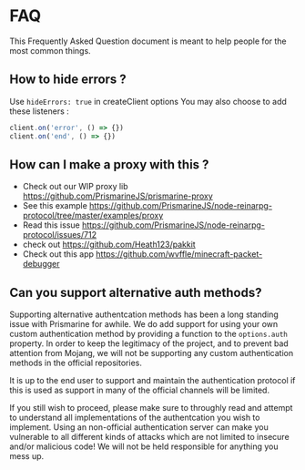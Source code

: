 # FAQ

This Frequently Asked Question document is meant to help people for the most common things.

## How to hide errors ?

Use `hideErrors: true` in createClient options
You may also choose to add these listeners :

```js
client.on('error', () => {})
client.on('end', () => {})
```

## How can I make a proxy with this ?

* Check out our WIP proxy lib <https://github.com/PrismarineJS/prismarine-proxy>
* See this example <https://github.com/PrismarineJS/node-reinarpg-protocol/tree/master/examples/proxy>
* Read this issue <https://github.com/PrismarineJS/node-reinarpg-protocol/issues/712>
* check out <https://github.com/Heath123/pakkit>
* Check out this app <https://github.com/wvffle/minecraft-packet-debugger>

## Can you support alternative auth methods?

Supporting alternative authentcation methods has been a long standing issue with Prismarine for awhile. We do add support for using your own custom authentication method by providing a function to the `options.auth` property. In order to keep the legitimacy of the project, and to prevent bad attention from Mojang, we will not be supporting any custom authentication methods in the official repositories.

It is up to the end user to support and maintain the authentication protocol if this is used as support in many of the official channels will be limited.

If you still wish to proceed, please make sure to throughly read and attempt to understand all implementations of the authentcation you wish to implement. Using an non-official authentication server can make you vulnerable to all different kinds of attacks which are not limited to insecure and/or malicious code! We will not be held responsible for anything you mess up.
